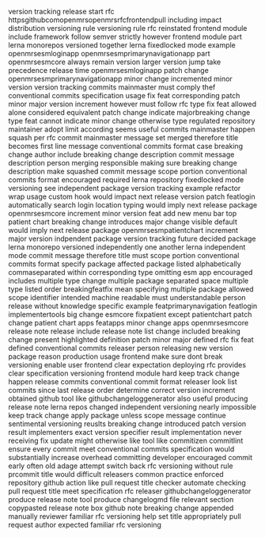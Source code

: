 version tracking release start rfc httpsgithubcomopenmrsopenmrsrfcfrontendpull including impact distribution versioning rule versioning rule rfc reinstated frontend module include framework follow semver strictly however frontend module part lerna monorepos versioned together lerna fixedlocked mode example openmrsesmloginapp openmrsesmprimarynavigationapp part openmrsesmcore always remain version larger version jump take precedence release time openmrsesmloginapp patch change openmrsesmprimarynavigationapp minor change incremented minor version version tracking commits mainmaster must comply thef conventional commits specification usage fix feat corresponding patch minor major version increment however must follow rfc type fix feat allowed alone considered equivalent patch change indicate majorbreaking change type feat cannot indicate minor change otherwise type regulated repository maintainer adopt limit according seems useful commits mainmaster happen squash per rfc commit mainmaster message set merged therefore title becomes first line message conventional commits format case breaking change author include breaking change description commit message description person merging responsible making sure breaking change description make squashed commit message scope portion conventional commits format encouraged required lerna repository fixedlocked mode versioning see independent package version tracking example refactor wrap usage custom hook would impact next release version patch featlogin automatically search login location typing would imply next release package openmrsesmcore increment minor version feat add new menu bar top patient chart breaking change introduces major change visible default would imply next release package openmrsesmpatientchart increment major version indpendent package version tracking future decided package lerna monorepo versioned independently one another lerna independent mode commit message therefore title must scope portion conventional commits format specify package affected package listed alphabetically commaseparated within corresponding type omitting esm app encouraged includes multiple type change multiple package separated space multiple type listed order breakingfeatfix mean specifying multiple package allowed scope identifier intended machine readable must understandable person release without knowledge specific example featprimarynavigation featlogin implementertools big change esmcore fixpatient except patientchart patch change patient chart apps featapps minor change apps openmrsesmcore release note release include release note list change included breaking change present highlighted definition patch minor major defined rfc fix feat defined conventional commits releaser person releasing new version package reason production usage frontend make sure dont break versioning enable user frontend clear expectation deploying rfc provides clear specification versioning frontend module hard keep track change happen release commits conventional commit format releaser look list commits since last release order determine correct version increment obtained github tool like githubchangeloggenerator also useful producing release note lerna repos changed independent versioning nearly impossible keep track change apply package unless scope message continue sentimental versioning reuslts breaking change introduced patch version result implementers exact version specifier result implementation never receiving fix update might otherwise like tool like commitizen commitlint ensure every commit meet conventional commits specification would substantially increase overhead committing developer encouraged commit early often old adage attempt switch back rfc versioning without rule prcommit title would difficult releasers common practice enforced repository github action like pull request title checker automate checking pull request title meet specification rfc releaser githubchangeloggenerator produce release note tool produce changelogmd file relevant section copypasted release note box github note breaking change appended manually reviewer familiar rfc versioning help set title appropriately pull request author expected familiar rfc versioning